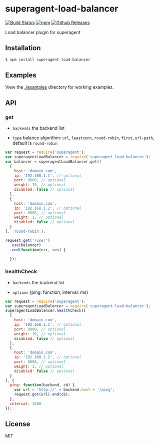 # superagent-load-balancer

[![Build Status](https://travis-ci.org/vicanso/superagent-load-balancer.svg?branch=master)](https://travis-ci.org/vicanso/superagent-load-balancer)
[![npm](http://img.shields.io/npm/v/superagent-load-balancer.svg?style=flat-square)](https://www.npmjs.org/package/superagent-load-balancer)
[![Github Releases](https://img.shields.io/npm/dm/superagent-load-balancer.svg?style=flat-square)](https://github.com/vicanso/superagent-load-balancer)

Load balancer plugin for superagent

## Installation

```bash
$ npm install superagent-load-balancer
```

## Examples

View the [./examples](examples) directory for working examples. 


## API

### get

- `backends` the backend list

- `type` balance algorithm: `url`, `leastconn`, `round-robin`, `first`, `url-path`, default is `round-robin`

```js
var request = require('superagent');
var superagentLoadBalancer = require('superagent-load-balancer');
var balancer = superagentLoadBalancer.get([
  {
    host: 'domain.com',
    ip: '192.168.1.1', // optional
    port: 8080, // optional
    weight: 10, // optional
    disabled: false // optional
  },
  {
    host: 'domain.com',
    ip: '192.168.1.2', // optional
    port: 8080, // optional
    weight: 1, // optional
    disabled: false // optional
  }
], 'round-robin');

request.get('/user')
  .use(balancer)
  .end(function(err, res) {

  });
```

### healthCheck

- `backends` the backend list

- `options` {ping: function, interval: ms}

```js
var request = require('superagent');
var superagentLoadBalancer = require('superagent-load-balancer');
superagentLoadBalancer.healthCheck([
  {
    host: 'domain.com',
    ip: '192.168.1.1', // optional
    port: 8080, // optional
    weight: 10, // optional
    disabled: false // optional
  },
  {
    host: 'domain.com',
    ip: '192.168.1.2', // optional
    port: 8080, // optional
    weight: 1, // optional
    disabled: false // optional
  }
], {
  ping: function(backend, cb) {
    var url = 'http://' + backend.host + '/ping';
    request.get(url).end(cb);
  },
  interval: 1000
});

```
## License

MIT
